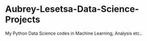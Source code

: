 # Aubrey-Lesetsa-Data-Science-Projects
My Python Data Science codes in Machine Learning, Analysis etc..

